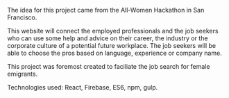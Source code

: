 The idea for this project came from the All-Women Hackathon in San Francisco.

This website will connect the employed professionals and the job seekers who can use some help and advice on their career, the industry or the corporate culture of a potential future workplace. The job seekers will be able to choose the pros based on language, experience or company name. 

This project was foremost created to faciliate the job search for female emigrants.

Technologies used: React, Firebase, ES6, npm, gulp.
